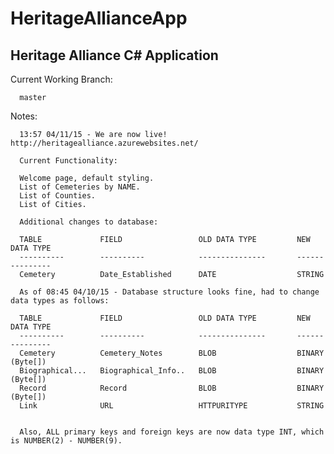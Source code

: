 # HeritageAllianceApp
Heritage Alliance C# Application
--------------------------------------
Current Working Branch:

      master

Notes:

      13:57 04/11/15 - We are now live!  http://heritagealliance.azurewebsites.net/
      
      Current Functionality:
      
      Welcome page, default styling.
      List of Cemeteries by NAME.
      List of Counties.
      List of Cities.
      
      Additional changes to database:
      
      TABLE             FIELD                 OLD DATA TYPE         NEW DATA TYPE
      ----------        ----------            ---------------       ---------------
      Cemetery          Date_Established      DATE                  STRING

      As of 08:45 04/10/15 - Database structure looks fine, had to change data types as follows:
        
      TABLE             FIELD                 OLD DATA TYPE         NEW DATA TYPE
      ----------        ----------            ---------------       ---------------
      Cemetery          Cemetery_Notes        BLOB                  BINARY (Byte[])
      Biographical...   Biographical_Info..   BLOB                  BINARY (Byte[])
      Record            Record                BLOB                  BINARY (Byte[])
      Link              URL                   HTTPURITYPE           STRING
        
      
      Also, ALL primary keys and foreign keys are now data type INT, which is NUMBER(2) - NUMBER(9).
